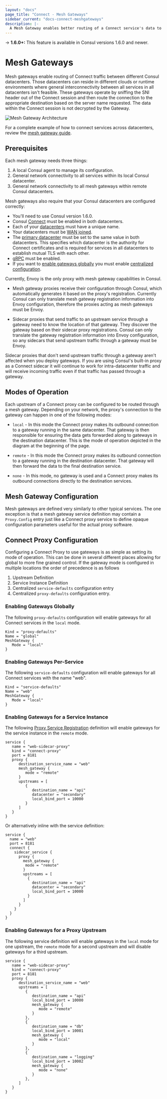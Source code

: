 ```yaml
---
layout: "docs"
page_title: "Connect - Mesh Gateways"
sidebar_current: "docs-connect-meshgateways"
description: |-
  A Mesh Gateway enables better routing of a Connect service's data to upstreams in other datacenters. This section details how to use Envoy and describes how you can plug in a gateway of your choice.
---
```


-> **1.6.0+:**  This feature is available in Consul versions 1.6.0 and newer.

# Mesh Gateways

Mesh gateways enable routing of Connect traffic between different Consul datacenters. Those datacenters
can reside in different clouds or runtime environments where general interconnectivity between all services
in all datacenters isn't feasible. These gateways operate by sniffing the SNI header out of the Connect session
and then route the connection to the appropriate destination based on the server name requested. The data
within the Connect session is not decrypted by the Gateway.

![Mesh Gateway Architecture](/assets/images/mesh-gateways.png)

For a complete example of how to connect services across datacenters,
review the [mesh gateway guide](https://learn.hashicorp.com/consul/developer-mesh/connect-gateways).

## Prerequisites

Each mesh gateway needs three things:

1. A local Consul agent to manage its configuration.
2. General network connectivity to all services within its local Consul datacenter.
3. General network connectivity to all mesh gateways within remote Consul datacenters.

Mesh gateways also require that your Consul datacenters are configured correctly:

- You'll need to use Consul version 1.6.0.
- Consul [Connect](/docs/agent/options.html#connect) must be enabled in both datacenters.
- Each of your [datacenters](/docs/agent/options.html#datacenter) must have a unique name.
- Your datacenters must be [WAN joined](https://learn.hashicorp.com/consul/security-networking/datacenters).
- The [primary datacenter](/docs/agent/options.html#primary_datacenter) must be set to the same value in both datacenters. This specifies which datacenter is the authority for Connect certificates and is required for services in all datacenters to establish mutual TLS with each other.
- [gRPC](/docs/agent/options.html#grpc_port) must be enabled.
- If you want to [enable gateways globally](/docs/connect/mesh_gateway.html#enabling-gateways-globally) you must enable [centralized configuration](/docs/agent/options.html#enable_central_service_config).

Currently, Envoy is the only proxy with mesh gateway capabilities in Consul.

- Mesh gateway proxies receive their configuration through Consul, which
automatically generates it based on the proxy's registration. Currently Consul
can only translate mesh gateway registration information into Envoy
configuration, therefore the proxies acting as mesh gateways must be Envoy.

- Sidecar proxies that send traffic to an upstream service through a gateway
need to know the location of that gateway. They discover the gateway based on
their sidecar proxy registrations. Consul can only translate the gateway
registration information into Envoy configuration, so any sidecars that send
upstream traffic through a gateway must be Envoy.

Sidecar proxies that don't send upstream traffic through a gateway aren't
affected when you deploy gateways. If you are using Consul's built-in proxy as a
Connect sidecar it will continue to work for intra-datacenter traffic and will
receive incoming traffic even if that traffic has passed through a gateway.

## Modes of Operation

Each upstream of a Connect proxy can be configured to be routed through a mesh gateway. Depending on
your network, the proxy's connection to the gateway can happen in one of the following modes:

* `local` - In this mode the Connect proxy makes its outbound connection to a gateway running in the
  same datacenter. That gateway is then responsible for ensuring the data gets forwarded along to
  gateways in the destination datacenter. This is the mode of operation depicted in the diagram at
  the beginning of the page.

* `remote` - In this mode the Connect proxy makes its outbound connection to a gateway running in the
  destination datacenter. That gateway will then forward the data to the final destination service.

* `none` - In this mode, no gateway is used and a Connect proxy makes its outbound connections directly
  to the destination services.

## Mesh Gateway Configuration

Mesh gateways are defined very similarly to other typical services. The one exception is that a mesh gateway
service definition may contain a `Proxy.Config` entry just like a Connect proxy service to define opaque
configuration parameters useful for the actual proxy software.

## Connect Proxy Configuration

Configuring a Connect Proxy to use gateways is as simple as setting its mode of operation. This can be done
in several different places allowing for global to more fine grained control. If the gateway mode is configured
in multiple locations the order of precedence is as follows

1. Upstream Definition
2. Service Instance Definition
3. Centralized `service-defaults` configuration entry
4. Centralized `proxy-defaults` configuration entry.

### Enabling Gateways Globally

The following `proxy-defaults` configuration will enable gateways for all Connect services in the `local` mode.

```hcl
Kind = "proxy-defaults"
Name = "global"
MeshGateway {
   Mode = "local"
}
```

### Enabling Gateways Per-Service

The following `service-defaults` configuration will enable gateways for all Connect services with the name "web".

```hcl
Kind = "service-defaults"
Name = "web"
MeshGateway {
   Mode = "local"
}
```

### Enabling Gateways for a Service Instance

The following [Proxy Service Registration](https://www.consul.io/docs/connect/registration/service-registration.html)
definition will enable gateways for the service instance in the `remote` mode.

```hcl
service {
   name = "web-sidecar-proxy"
   kind = "connect-proxy"
   port = 8181
   proxy {
      destination_service_name = "web"
      mesh_gateway {
         mode = "remote"
      }
      upstreams = [
         {
            destination_name = "api"
            datacenter = "secondary"
            local_bind_port = 10000
         }
      ]
   }
}
```

Or alternatively inline with the service definition:

```hcl
service {
  name = "web"
  port = 8181
  connect {
    sidecar_service {
      proxy {
        mesh_gateway {
         mode = "remote"
        }
        upstreams = [
          {
            destination_name = "api"
            datacenter = "secondary"
            local_bind_port = 10000
          }
        ]
      }
    }
  }
}
```

### Enabling Gateways for a Proxy Upstream

The following service definition will enable gateways in the `local` mode for one upstream, the `remote` mode
for a second upstream and will disable gateways for a third upstream.

```hcl
service {
   name = "web-sidecar-proxy"
   kind = "connect-proxy"
   port = 8181
   proxy {
      destination_service_name = "web"
      upstreams = [
         {
            destination_name = "api"
            local_bind_port = 10000
            mesh_gateway {
               mode = "remote"
            }
         },
         {
            destination_name = "db"
            local_bind_port = 10001
            mesh_gateway {
               mode = "local"
            }
         },
         {
            destination_name = "logging"
            local_bind_port = 10002
            mesh_gateway {
               mode = "none"
            }
         },
      ]
   }
}
```
